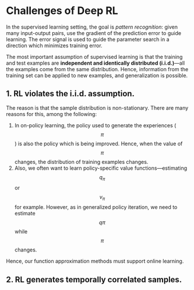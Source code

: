 # Challenges of Deep RL

In the supervised learning setting, the goal is *pattern recognition*: given many input-output pairs, use the gradient of the prediction error to guide learning. The error signal is used to guide the parameter search in a direction which minimizes training error.

The most important assumption of supervised learning is that the training and test examples are **independent and identically distributed (i.i.d.)**—all the examples come from the same distribution. Hence, information from the training set can be applied to new examples, and generalization is possible.

## 1.  RL violates the i.i.d. assumption.

The reason is that the sample distribution is non-stationary. There are many reasons for this, among the following:

1.  In on-policy learning, the policy used to generate the experiences ($$\pi$$) is also the policy which is being improved. Hence, when the value of $$\pi$$ changes, the distribution of training examples changes.
2. Also, we often want to learn policy-specific value functions—estimating $$q_\pi$$ or $$v_\pi$$ for example. However, as in generalized policy iteration, we need to estimate $$q\pi$$ while $$\pi$$ changes.

Hence, our function approximation methods must support online learning.

## 2. RL generates temporally correlated samples.

